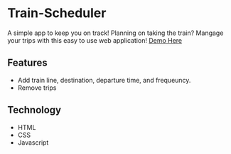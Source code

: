 # Train-Scheduler
A simple app to keep you on track! Planning on taking the train? Mangage your trips with this easy to use web application!
[Demo Here](https://tiffanid3.github.io/Train-Scheduler/)

## Features
* Add train line, destination, departure time, and frequeuncy.
* Remove trips

## Technology
* HTML
* CSS
* Javascript
